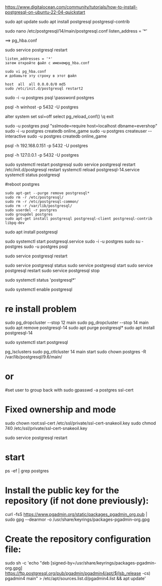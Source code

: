 https://www.digitalocean.com/community/tutorials/how-to-install-postgresql-on-ubuntu-22-04-quickstart

sudo apt update
sudo apt install postgresql postgresql-contrib

sudo nano /etc/postgresql/14/main/postgresql.conf
listen_address = '*'

==> pg_hba.conf

sudo service postgresql restart

```
listen_addresses = '*'
затем откройте файл с именемpg_hba.conf

sudo vi pg_hba.conf
и добавьте эту строку в этот файл

host  all  all 0.0.0.0/0 md5
sudo /etc/init.d/postgresql restart2

```

sudo -i -u postgres
psql
\password postgres

psql -h winhost -p 5432 -U postgres

alter system set ssl=off
select pg_reload_conf()
\q
exit


sudo -u postgres
psql "sslmode=require host=localhost dbname=evershop"
sudo -i -u postgres
createdb online_game
sudo -u postgres createuser --interactive
sudo -u postgres createdb online_game

psql -h 192.168.0.151 -p 5432 -U postgres

psql -h 127.0.0.1 -p 5432 -U postgres

sudo systemctl restart postgresql
sudo service postgresql restart
/etc/init.d/postgresql restart
systemctl reload postgresql-14.service
systemctl status postgresql

#reboot postgres
```
sudo apt-get --purge remove postgresql*
sudo rm -r /etc/postgresql/
sudo rm -r /etc/postgresql-common/
sudo rm -r /var/lib/postgresql/
sudo userdel -r postgres
sudo groupdel postgres
sudo apt-get install postgresql postgresql-client postgresql-contrib libpq-dev

```

sudo apt install postgresql

sudo systemctl start postgresql.service
sudo -i -u postgres
sudo su - postgres
sudo -u postgres psql


sudo service postgresql restart

sudo service postgresql status
sudo service postgresql start
sudo service postgresql restart
sudo service postgresql stop

sudo systemctl status 'postgresql*'

sudo systemctl enable postgresql

# re install problem
sudo pg_dropcluster --stop 12 main
sudo pg_dropcluster --stop 14 main
sudo apt remove postgresql-14
sudo apt purge postgresql*
sudo apt install postgresql-14

sudo systemctl start postgresql

pg_lsclusters
sudo pg_ctlcluster 14 main start
sudo chown postgres -R /var/lib/postgresql/9.6/main/

# or
#set user to group back with
sudo gpasswd -a postgres ssl-cert

# Fixed ownership and mode
sudo chown root:ssl-cert  /etc/ssl/private/ssl-cert-snakeoil.key
sudo chmod 740 /etc/ssl/private/ssl-cert-snakeoil.key

sudo service postgresql restart

# start
ps -ef | grep postgres

# Install the public key for the repository (if not done previously):
curl -fsS https://www.pgadmin.org/static/packages_pgadmin_org.pub | sudo gpg --dearmor -o /usr/share/keyrings/packages-pgadmin-org.gpg

# Create the repository configuration file:
sudo sh -c 'echo "deb [signed-by=/usr/share/keyrings/packages-pgadmin-org.gpg] https://ftp.postgresql.org/pub/pgadmin/pgadmin4/apt/$(lsb_release -cs) pgadmin4 main" > /etc/apt/sources.list.d/pgadmin4.list && apt update'